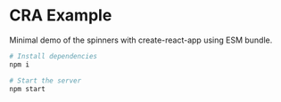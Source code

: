 # CRA Example

Minimal demo of the spinners with create-react-app using ESM bundle.

```sh
# Install dependencies
npm i

# Start the server
npm start
```
